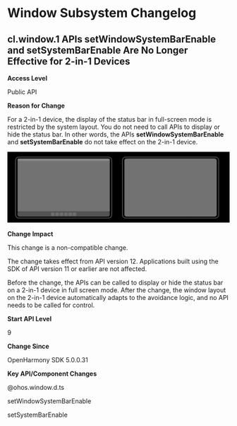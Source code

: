 # Window Subsystem Changelog

## cl.window.1 APIs setWindowSystemBarEnable and setSystemBarEnable Are No Longer Effective for 2-in-1 Devices

**Access Level**

Public API

**Reason for Change**

For a 2-in-1 device, the display of the status bar in full-screen mode is restricted by the system layout. You do not need to call APIs to display or hide the status bar. In other words, the APIs **setWindowSystemBarEnable** and **setSystemBarEnable** do not take effect on the 2-in-1 device.

![Alt text](figures/window_layout.png)

**Change Impact**

This change is a non-compatible change.

The change takes effect from API version 12. Applications built using the SDK of API version 11 or earlier are not affected.

Before the change, the APIs can be called to display or hide the status bar on a 2-in-1 device in full screen mode.
After the change, the window layout on the 2-in-1 device automatically adapts to the avoidance logic, and no API needs to be called for control.

**Start API Level**

9

**Change Since**

OpenHarmony SDK 5.0.0.31

**Key API/Component Changes**

@ohos.window.d.ts

setWindowSystemBarEnable

setSystemBarEnable

